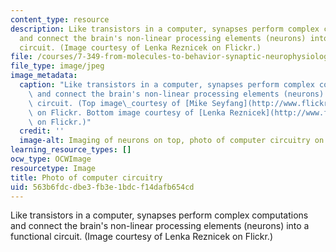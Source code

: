 ```yaml
---
content_type: resource
description: Like transistors in a computer, synapses perform complex computations
  and connect the brain's non-linear processing elements (neurons) into a functional
  circuit. (Image courtesy of Lenka Reznicek on Flickr.)
file: /courses/7-349-from-molecules-to-behavior-synaptic-neurophysiology-spring-2010/563b6fdcdbe3fb3e1bdcf14dafb654cd_7-349s10-th.jpg
file_type: image/jpeg
image_metadata:
  caption: "Like transistors in a computer, synapses perform complex computations\
    \ and connect the brain's non-linear processing elements (neurons) into a functional\
    \ circuit. (Top image\_courtesy of [Mike Seyfang](http://www.flickr.com/photos/mikeblogs/3101400087/)\
    \ on Flickr. Bottom image courtesy of [Lenka Reznicek](http://www.flickr.com/photos/reznicek111/2300320397/)\
    \ on Flickr.)"
  credit: ''
  image-alt: Imaging of neurons on top, photo of computer circuitry on bottom.
learning_resource_types: []
ocw_type: OCWImage
resourcetype: Image
title: Photo of computer circuitry
uid: 563b6fdc-dbe3-fb3e-1bdc-f14dafb654cd
---
```

Like transistors in a computer, synapses perform complex computations and connect the brain's non-linear processing elements (neurons) into a functional circuit. (Image courtesy of Lenka Reznicek on Flickr.)

